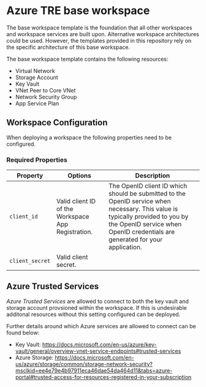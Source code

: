 # Azure TRE base workspace

The base workspace template is the foundation that all other workspaces and workspace services are built upon. Alternative workspace architectures could be used. However, the templates provided in this repository rely on the specific architecture of this base workspace.

The base workspace template contains the following resources:

- Virtual Network
- Storage Account
- Key Vault
- VNet Peer to Core VNet
- Network Security Group
- App Service Plan

## Workspace Configuration

When deploying a workspace the following properties need to be configured.

### Required Properties

| Property | Options | Description |
| -------- | ------- | ----------- |
| `client_id` | Valid client ID of the Workspace App Registration. | The OpenID client ID which should be submitted to the OpenID service when necessary. This value is typically provided to you by the OpenID service when OpenID credentials are generated for your application. |
| `client_secret` | Valid client secret. |

## Azure Trusted Services
*Azure Trusted Services* are allowed to connect to both the key vault and storage account provsioned within the workspace. If this is undesirable additonal resources without this setting configured can be deployed.

Further details around which Azure services are allowed to connect can be found below:

- Key Vault: <https://docs.microsoft.com/en-us/azure/key-vault/general/overview-vnet-service-endpoints#trusted-services>
- Azure Storage: <https://docs.microsoft.com/en-us/azure/storage/common/storage-network-security?msclkid=ee4e79e4b97911eca46dae54da464d11&tabs=azure-portal#trusted-access-for-resources-registered-in-your-subscription>
